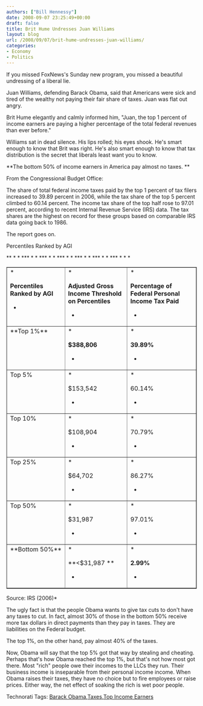 ```yaml
---
authors: ["Bill Hennessy"]
date: 2008-09-07 23:25:49+00:00
draft: false
title: Brit Hume Undresses Juan Williams
layout: blog
url: /2008/09/07/brit-hume-undresses-juan-williams/
categories:
- Economy
- Politics
---
```


If you missed FoxNews's Sunday new program, you missed a beautiful undressing of a liberal lie.

 

Juan Williams, defending Barack Obama, said that Americans were sick and tired of the wealthy not paying their fair share of taxes. Juan was flat out angry.

 

Brit Hume elegantly and calmly informed him, "Juan, the top 1 percent of income earners are paying a higher percentage of the total federal revenues than ever before."

 

Williams sat in dead silence. His lips rolled; his eyes shook. He's smart enough to know that Brit was right. He's also smart enough to know that tax distribution is the secret that liberals least want you to know.

 

**The bottom 50% of income earners in America pay almost no taxes. **

 

From the Congressional Budget Office:

 

The share of total federal income taxes paid by the top 1 percent of tax filers increased to 39.89 percent in 2006, while the tax share of the top 5 percent climbed to 60.14 percent. The income tax share of the top half rose to 97.01 percent, according to recent Internal Revenue Service (IRS) data. The tax shares are the highest on record for these groups based on comparable IRS data going back to 1986.

 

The report goes on.

 

Percentiles Ranked by AGI

 <table cellpadding="2" width="480" border="1" cellspacing="0" ><tbody >*<tr >*
<td width="144" valign="top" >*

**Percentiles Ranked by AGI**

*
</td>*
<td width="157" valign="top" >*

**Adjusted Gross Income Threshold on Percentiles**

*
</td>*
<td width="177" valign="top" >*

**Percentage of Federal Personal Income Tax Paid**

*
</td>*</tr>*<tr >*
<td width="144" valign="top" >**Top 1%**
</td>*
<td width="157" valign="top" >*

**$388,806**

*
</td>*
<td width="177" valign="top" >*

**39.89%**

*
</td>*</tr>*<tr >*
<td width="144" valign="top" >Top 5%
</td>*
<td width="157" valign="top" >*

$153,542 

*
</td>*
<td width="177" valign="top" >*

60.14%

*
</td>*</tr>*<tr >*
<td width="144" valign="top" >Top 10%
</td>*
<td width="157" valign="top" >*

$108,904 

*
</td>*
<td width="177" valign="top" >*

70.79%

*
</td>*</tr>*<tr >*
<td width="144" valign="top" >Top 25%
</td>*
<td width="157" valign="top" >*

$64,702 

*
</td>*
<td width="177" valign="top" >*

86.27%

*
</td>*</tr>*<tr >*
<td width="144" valign="top" >Top 50%
</td>*
<td width="157" valign="top" >*

$31,987 

*
</td>*
<td width="177" valign="top" >*

97.01%

*
</td>*</tr>*<tr >*
<td width="144" valign="top" >**Bottom 50%**
</td>*
<td width="157" valign="top" >*

**<$31,987 **

*
</td>*
<td width="177" valign="top" >*

**2.99%**

*
</td>*</tr>   </tbody></table>  

Source: IRS (2006)*


 

The ugly fact is that the people Obama wants to give tax cuts to don't have any taxes to cut. In fact, almost 30% of those in the bottom 50% receive more tax dollars in direct payments than they pay in taxes. They are liabilities on the Federal budget.

 

The top 1%, on the other hand, pay almost 40% of the taxes.

 

Now, Obama will say that the top 5% got that way by stealing and cheating. Perhaps that's how Obama reached the top 1%, but that's not how most got there. Most "rich" people owe their incomes to the LLCs they run. Their business income is inseparable from their personal income income. When Obama raises their taxes, they have no choice but to fire employees or raise prices. Either way, the net effect of soaking the rich is wet poor people.

 

Technorati Tags: [Barack Obama](https://technorati.com/tags/Barack%20Obama),[Taxes](https://technorati.com/tags/Taxes),[Top Income Earners](https://technorati.com/tags/Top%20Income%20Earners)

